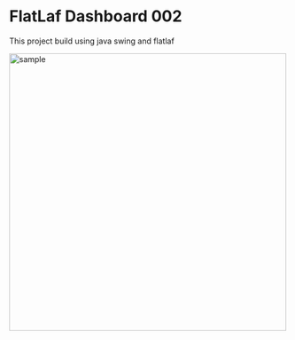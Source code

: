 # FlatLaf Dashboard 002

This project build using java swing and flatlaf

<img src="https://github.com/DJ-Raven/flatlaf-dashboard-002/assets/58245926/178a26b2-b2d8-4354-a8ed-af32e62034f9" width="500" alt="sample"/>

